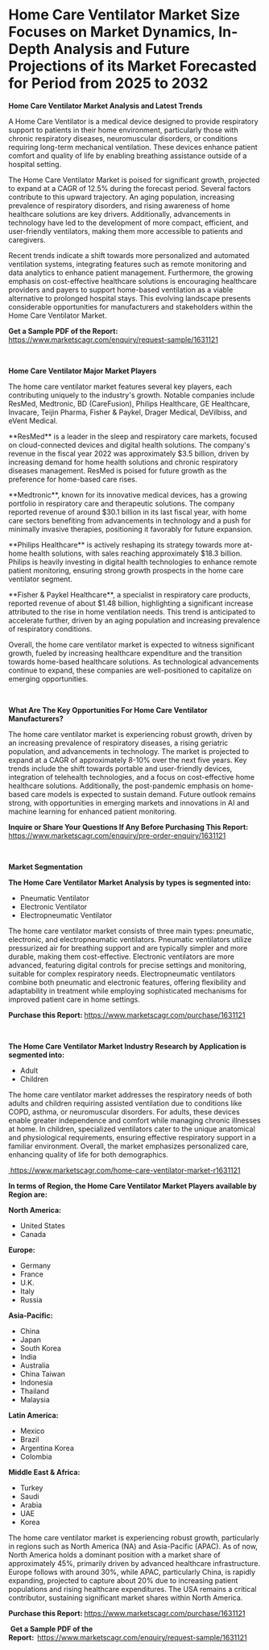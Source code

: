 <p><h1>Home Care Ventilator Market Size Focuses on Market Dynamics, In-Depth Analysis and Future Projections of its Market Forecasted for Period from 2025 to 2032</h1></p><p><strong>Home Care Ventilator Market Analysis and Latest Trends</strong></p>
<p><p>A Home Care Ventilator is a medical device designed to provide respiratory support to patients in their home environment, particularly those with chronic respiratory diseases, neuromuscular disorders, or conditions requiring long-term mechanical ventilation. These devices enhance patient comfort and quality of life by enabling breathing assistance outside of a hospital setting.</p><p>The Home Care Ventilator Market is poised for significant growth, projected to expand at a CAGR of 12.5% during the forecast period. Several factors contribute to this upward trajectory. An aging population, increasing prevalence of respiratory disorders, and rising awareness of home healthcare solutions are key drivers. Additionally, advancements in technology have led to the development of more compact, efficient, and user-friendly ventilators, making them more accessible to patients and caregivers.</p><p>Recent trends indicate a shift towards more personalized and automated ventilation systems, integrating features such as remote monitoring and data analytics to enhance patient management. Furthermore, the growing emphasis on cost-effective healthcare solutions is encouraging healthcare providers and payers to support home-based ventilation as a viable alternative to prolonged hospital stays. This evolving landscape presents considerable opportunities for manufacturers and stakeholders within the Home Care Ventilator Market.</p></p>
<p><strong>Get a Sample PDF of the Report:&nbsp;</strong> <a href="https://www.marketscagr.com/enquiry/request-sample/1631121?utm_campaign=3346&utm_medium=2&utm_source=Github&utm_content=ia&utm_term=16042025&utm_id=home-care-ventilator">https://www.marketscagr.com/enquiry/request-sample/1631121</a></p>
<p>&nbsp;</p>
<p><strong>Home Care Ventilator Major Market Players</strong></p>
<p><p>The home care ventilator market features several key players, each contributing uniquely to the industry's growth. Notable companies include ResMed, Medtronic, BD (CareFusion), Philips Healthcare, GE Healthcare, Invacare, Teijin Pharma, Fisher & Paykel, Drager Medical, DeVilbiss, and eVent Medical.</p><p>**ResMed** is a leader in the sleep and respiratory care markets, focused on cloud-connected devices and digital health solutions. The company's revenue in the fiscal year 2022 was approximately $3.5 billion, driven by increasing demand for home health solutions and chronic respiratory diseases management. ResMed is poised for future growth as the preference for home-based care rises.</p><p>**Medtronic**, known for its innovative medical devices, has a growing portfolio in respiratory care and therapeutic solutions. The company reported revenue of around $30.1 billion in its last fiscal year, with home care sectors benefiting from advancements in technology and a push for minimally invasive therapies, positioning it favorably for future expansion.</p><p>**Philips Healthcare** is actively reshaping its strategy towards more at-home health solutions, with sales reaching approximately $18.3 billion. Philips is heavily investing in digital health technologies to enhance remote patient monitoring, ensuring strong growth prospects in the home care ventilator segment.</p><p>**Fisher & Paykel Healthcare**, a specialist in respiratory care products, reported revenue of about $1.48 billion, highlighting a significant increase attributed to the rise in home ventilation needs. This trend is anticipated to accelerate further, driven by an aging population and increasing prevalence of respiratory conditions.</p><p>Overall, the home care ventilator market is expected to witness significant growth, fueled by increasing healthcare expenditure and the transition towards home-based healthcare solutions. As technological advancements continue to expand, these companies are well-positioned to capitalize on emerging opportunities.</p></p>
<p>&nbsp;</p>
<p><strong>What Are The Key Opportunities For Home Care Ventilator Manufacturers?</strong></p>
<p><p>The home care ventilator market is experiencing robust growth, driven by an increasing prevalence of respiratory diseases, a rising geriatric population, and advancements in technology. The market is projected to expand at a CAGR of approximately 8-10% over the next five years. Key trends include the shift towards portable and user-friendly devices, integration of telehealth technologies, and a focus on cost-effective home healthcare solutions. Additionally, the post-pandemic emphasis on home-based care models is expected to sustain demand. Future outlook remains strong, with opportunities in emerging markets and innovations in AI and machine learning for enhanced patient monitoring.</p></p>
<p><strong>Inquire or Share Your Questions If Any Before Purchasing This Report:</strong> <a href="https://www.marketscagr.com/enquiry/pre-order-enquiry/1631121?utm_campaign=3346&utm_medium=2&utm_source=Github&utm_content=ia&utm_term=16042025&utm_id=home-care-ventilator">https://www.marketscagr.com/enquiry/pre-order-enquiry/1631121</a></p>
<p>&nbsp;</p>
<p><strong>Market Segmentation</strong></p>
<p><strong>The Home Care Ventilator Market Analysis by types is segmented into:</strong></p>
<p><ul><li>Pneumatic Ventilator</li><li>Electronic Ventilator</li><li>Electropneumatic Ventilator</li></ul></p>
<p><p>The home care ventilator market consists of three main types: pneumatic, electronic, and electropneumatic ventilators. Pneumatic ventilators utilize pressurized air for breathing support and are typically simpler and more durable, making them cost-effective. Electronic ventilators are more advanced, featuring digital controls for precise settings and monitoring, suitable for complex respiratory needs. Electropneumatic ventilators combine both pneumatic and electronic features, offering flexibility and adaptability in treatment while employing sophisticated mechanisms for improved patient care in home settings.</p></p>
<p><strong>Purchase this Report:&nbsp;</strong><a href="https://www.marketscagr.com/purchase/1631121?utm_campaign=3346&utm_medium=2&utm_source=Github&utm_content=ia&utm_term=16042025&utm_id=home-care-ventilator">https://www.marketscagr.com/purchase/1631121</a></p>
<p>&nbsp;</p>
<p><strong>The Home Care Ventilator Market Industry Research by Application is segmented into:</strong></p>
<p><ul><li>Adult</li><li>Children</li></ul></p>
<p><p>The home care ventilator market addresses the respiratory needs of both adults and children requiring assisted ventilation due to conditions like COPD, asthma, or neuromuscular disorders. For adults, these devices enable greater independence and comfort while managing chronic illnesses at home. In children, specialized ventilators cater to the unique anatomical and physiological requirements, ensuring effective respiratory support in a familiar environment. Overall, the market emphasizes personalized care, enhancing quality of life for both demographics.</p></p>
<p><a href="https://www.marketscagr.com/home-care-ventilator-market-r1631121?utm_campaign=3346&utm_medium=2&utm_source=Github&utm_content=ia&utm_term=16042025&utm_id=home-care-ventilator">&nbsp;https://www.marketscagr.com/home-care-ventilator-market-r1631121</a></p>
<p><strong>In terms of Region, the Home Care Ventilator Market Players available by Region are:</strong></p>
<p>
    <p> <strong> North America: </strong>
        <ul>
            <li>United States</li>
            <li>Canada</li>
        </ul>
        </p> 
    <p> <strong> Europe: </strong>
        <ul>
            <li>Germany</li>
            <li>France</li>
            <li>U.K.</li>
            <li>Italy</li>
            <li>Russia</li>
        </ul>
        </p> 
    <p> <strong> Asia-Pacific: </strong>
        <ul>
            <li>China</li>
            <li>Japan</li>
            <li>South Korea</li>
            <li>India</li>
            <li>Australia</li>
            <li>China Taiwan</li>
            <li>Indonesia</li>
            <li>Thailand</li>
            <li>Malaysia</li>
        </ul>
        </p> 
    <p> <strong> Latin America: </strong>
        <ul>
            <li>Mexico</li>
            <li>Brazil</li>
            <li>Argentina Korea</li>
            <li>Colombia</li>
        </ul>
        </p> 
    <p> <strong> Middle East & Africa: </strong>
        <ul>
            <li>Turkey</li>
            <li>Saudi</li>
            <li>Arabia</li>
            <li>UAE</li>
            <li>Korea</li>
        </ul>
    </p>
    </p>
<p><p>The home care ventilator market is experiencing robust growth, particularly in regions such as North America (NA) and Asia-Pacific (APAC). As of now, North America holds a dominant position with a market share of approximately 45%, primarily driven by advanced healthcare infrastructure. Europe follows with around 30%, while APAC, particularly China, is rapidly expanding, projected to capture about 20% due to increasing patient populations and rising healthcare expenditures. The USA remains a critical contributor, sustaining significant market shares within North America.</p></p>
<p><strong>Purchase this Report: </strong><a href="https://www.marketscagr.com/purchase/1631121?utm_campaign=3346&utm_medium=2&utm_source=Github&utm_content=ia&utm_term=16042025&utm_id=home-care-ventilator">https://www.marketscagr.com/purchase/1631121</a></p>
<p>&nbsp;<strong>Get a Sample PDF of the Report:&nbsp;&nbsp;</strong><a href="https://www.marketscagr.com/enquiry/request-sample/1631121?utm_campaign=3346&utm_medium=2&utm_source=Github&utm_content=ia&utm_term=16042025&utm_id=home-care-ventilator">https://www.marketscagr.com/enquiry/request-sample/1631121</a></p>
<p><strong></strong></p>
<p><p></p><p></p><p></p></p>